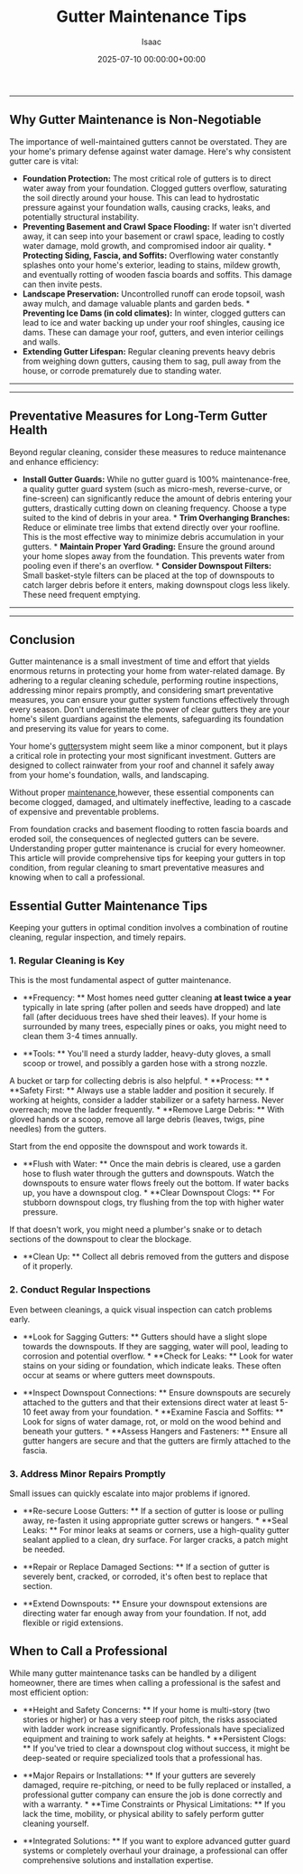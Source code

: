 ﻿---
title: Gutter Maintenance Tips
description: Your home's gutter system might seem like a minor component, but it plays a critical role in protecting your most significant investment.
slug: /gutter-maintenance-tips/
date: 2025-07-10 00:00:00+00:00
lastmod: 2025-07-10 00:00:00+03:00
author: Isaac
categories:
- Home Maintenance
- Gutters
tags:
- home-maintenance
- gutter
- maintenance
layout: post
---
---
## Why Gutter Maintenance is Non-Negotiable
The importance of well-maintained gutters cannot be overstated. They are your home's primary defense against water damage. Here's why consistent gutter care is vital:
* **Foundation Protection:** The most critical role of gutters is to direct water away from your foundation. Clogged gutters overflow, saturating the soil directly around your house. This can lead to hydrostatic pressure against your foundation walls, causing cracks, leaks, and potentially structural instability.
* **Preventing Basement and Crawl Space Flooding:** If water isn't diverted away, it can seep into your basement or crawl space, leading to costly water damage, mold growth, and compromised indoor air quality. * **Protecting Siding, Fascia, and Soffits:** Overflowing water constantly splashes onto your home's exterior, leading to stains, mildew growth, and eventually rotting of wooden fascia boards and soffits. This damage can then invite pests.
* **Landscape Preservation:** Uncontrolled runoff can erode topsoil, wash away mulch, and damage valuable plants and garden beds. * **Preventing Ice Dams (in cold climates):** In winter, clogged gutters can lead to ice and water backing up under your roof shingles, causing ice dams. These can damage your roof, gutters, and even interior ceilings and walls.
* **Extending Gutter Lifespan:** Regular cleaning prevents heavy debris from weighing down gutters, causing them to sag, pull away from the house, or corrode prematurely due to standing water.
---
---
## Preventative Measures for Long-Term Gutter Health
Beyond regular cleaning, consider these measures to reduce maintenance and enhance efficiency:
* **Install Gutter Guards:** While no gutter guard is 100% maintenance-free, a quality gutter guard system (such as micro-mesh, reverse-curve, or fine-screen) can significantly reduce the amount of debris entering your gutters, drastically cutting down on cleaning frequency. Choose a type suited to the kind of debris in your area. * **Trim Overhanging Branches:** Reduce or eliminate tree limbs that extend directly over your roofline.
This is the most effective way to minimize debris accumulation in your gutters. * **Maintain Proper Yard Grading:** Ensure the ground around your home slopes away from the foundation. This prevents water from pooling even if there's an overflow. * **Consider Downspout Filters:** Small basket-style filters can be placed at the top of downspouts to catch larger debris before it enters, making downspout clogs less likely. These need frequent emptying.
---
---
## Conclusion
Gutter maintenance is a small investment of time and effort that yields enormous returns in protecting your home from water-related damage. By adhering to a regular cleaning schedule, performing routine inspections, addressing minor repairs promptly, and considering smart preventative measures, you can ensure your gutter system functions effectively through every season.
Don't underestimate the power of clear gutters  they are your home's silent guardians against the elements, safeguarding its foundation and preserving its value for years to come.

Your home's [gutter](https://pestpolicy.com/gutter-downspout-adapter/)system might seem like a minor component, but it plays a critical role in protecting your most significant investment. Gutters are designed to collect rainwater from your roof and channel it safely away from your home's foundation, walls, and landscaping.

Without proper [maintenance](https://pestpolicy.com/ask-isaac-ep-16-top-5-simple-solutions-for-bathroom-maintenance/),however, these essential components can become clogged, damaged, and ultimately ineffective, leading to a cascade of expensive and preventable problems.

From foundation cracks and basement flooding to rotten fascia boards and eroded soil, the consequences of neglected gutters can be severe. Understanding proper gutter maintenance is crucial for every homeowner. This article will provide comprehensive tips for keeping your gutters in top condition, from regular cleaning to smart preventative measures and knowing when to call a professional.

##  Essential Gutter Maintenance Tips

Keeping your gutters in optimal condition involves a combination of routine cleaning, regular inspection, and timely repairs.

###  1. Regular Cleaning is Key

This is the most fundamental aspect of gutter maintenance.

* **Frequency: ** Most homes need gutter cleaning **at least twice a year** typically in late spring (after pollen and seeds have dropped) and late fall (after deciduous trees have shed their leaves). If your home is surrounded by many trees, especially pines or oaks, you might need to clean them 3-4 times annually.

* **Tools: ** You'll need a sturdy ladder, heavy-duty gloves, a small scoop or trowel, and possibly a garden hose with a strong nozzle.

A bucket or tarp for collecting debris is also helpful. * **Process: ** * **Safety First: ** Always use a stable ladder and position it securely. If working at heights, consider a ladder stabilizer or a safety harness. Never overreach; move the ladder frequently. * **Remove Large Debris: ** With gloved hands or a scoop, remove all large debris (leaves, twigs, pine needles) from the gutters.

Start from the end opposite the downspout and work towards it.

* **Flush with Water: ** Once the main debris is cleared, use a garden hose to flush water through the gutters and downspouts. Watch the downspouts to ensure water flows freely out the bottom. If water backs up, you have a downspout clog. * **Clear Downspout Clogs: ** For stubborn downspout clogs, try flushing from the top with higher water pressure.

If that doesn't work, you might need a plumber's snake or to detach sections of the downspout to clear the blockage.

* **Clean Up: ** Collect all debris removed from the gutters and dispose of it properly.

###  2. Conduct Regular Inspections

Even between cleanings, a quick visual inspection can catch problems early.

* **Look for Sagging Gutters: ** Gutters should have a slight slope towards the downspouts. If they are sagging, water will pool, leading to corrosion and potential overflow. * **Check for Leaks: ** Look for water stains on your siding or foundation, which indicate leaks. These often occur at seams or where gutters meet downspouts.

* **Inspect Downspout Connections: ** Ensure downspouts are securely attached to the gutters and that their extensions direct water at least 5-10 feet away from your foundation. * **Examine Fascia and Soffits: ** Look for signs of water damage, rot, or mold on the wood behind and beneath your gutters. * **Assess Hangers and Fasteners: ** Ensure all gutter hangers are secure and that the gutters are firmly attached to the fascia.

###  3. Address Minor Repairs Promptly

Small issues can quickly escalate into major problems if ignored.

* **Re-secure Loose Gutters: ** If a section of gutter is loose or pulling away, re-fasten it using appropriate gutter screws or hangers. * **Seal Leaks: ** For minor leaks at seams or corners, use a high-quality gutter sealant applied to a clean, dry surface. For larger cracks, a patch might be needed.

* **Repair or Replace Damaged Sections: ** If a section of gutter is severely bent, cracked, or corroded, it's often best to replace that section.

* **Extend Downspouts: ** Ensure your downspout extensions are directing water far enough away from your foundation. If not, add flexible or rigid extensions.

##  When to Call a Professional

While many gutter maintenance tasks can be handled by a diligent homeowner, there are times when calling a professional is the safest and most efficient option:

* **Height and Safety Concerns: ** If your home is multi-story (two stories or higher) or has a very steep roof pitch, the risks associated with ladder work increase significantly. Professionals have specialized equipment and training to work safely at heights. * **Persistent Clogs: ** If you've tried to clear a downspout clog without success, it might be deep-seated or require specialized tools that a professional has.

* **Major Repairs or Installations: ** If your gutters are severely damaged, require re-pitching, or need to be fully replaced or installed, a professional gutter company can ensure the job is done correctly and with a warranty. * **Time Constraints or Physical Limitations: ** If you lack the time, mobility, or physical ability to safely perform gutter cleaning yourself.

* **Integrated Solutions: ** If you want to explore advanced gutter guard systems or completely overhaul your drainage, a professional can offer comprehensive solutions and installation expertise.

